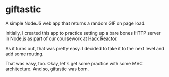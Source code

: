 # giftastic
A simple NodeJS web app that returns a random GIF on page load.

Initially, I created this app to practice setting up a bare bones HTTP server in Node.js as part of our coursework at [Hack Reactor](http://www.hackreactor.com/). 

As it turns out, that was pretty easy. I decided to take it to the next level and add some routing.

That was easy, too. Okay, let's get some practice with some MVC architecture. And so, giftastic was born.